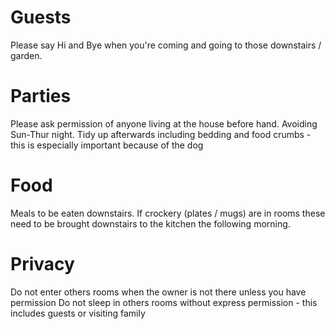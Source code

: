 # Guests

Please say Hi and Bye when you're coming and going to those downstairs / garden.

# Parties

Please ask permission of anyone living at the house before hand. Avoiding Sun-Thur night.
Tidy up afterwards including bedding and food crumbs - this is especially important because of the dog

# Food

Meals to be eaten downstairs.
If crockery (plates / mugs) are in rooms these need to be brought downstairs to the kitchen the following morning.

# Privacy

Do not enter others rooms when the owner is not there unless you have permission
Do not sleep in others rooms without express permission - this includes guests or visiting family 
